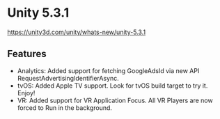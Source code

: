 # Unity 5.3.1

https://unity3d.com/unity/whats-new/unity-5.3.1

## Features



*   Analytics: Added support for fetching GoogleAdsId via new API RequestAdvertisingIdentifierAsync.
*   tvOS: Added Apple TV support. Look for tvOS build target to try it. Enjoy!
*   VR: Added support for VR Application Focus. All VR Players are now forced to Run in the background.